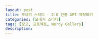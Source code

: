 ```yaml
---
layout: post
title: 모내기 스터디 - 2.0 인증 API 제작하기
categories: [모내기 스터디]
tags: [장고, 프로젝트, Wordy Gallery]
description: 
---
```



